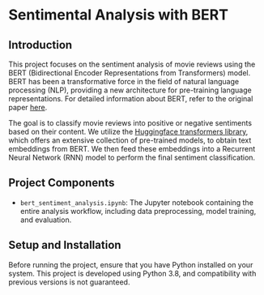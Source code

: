 # Sentimental Analysis with BERT

## Introduction
This project focuses on the sentiment analysis of movie reviews using the BERT (Bidirectional Encoder Representations from Transformers) model. BERT has been a transformative force in the field of natural language processing (NLP), providing a new architecture for pre-training language representations. For detailed information about BERT, refer to the original paper [here](https://arxiv.org/abs/1810.04805).

The goal is to classify movie reviews into positive or negative sentiments based on their content. We utilize the [Huggingface transformers library](https://github.com/huggingface/transformers), which offers an extensive collection of pre-trained models, to obtain text embeddings from BERT. We then feed these embeddings into a Recurrent Neural Network (RNN) model to perform the final sentiment classification.

## Project Components

- `bert_sentiment_analysis.ipynb`: The Jupyter notebook containing the entire analysis workflow, including data preprocessing, model training, and evaluation.


## Setup and Installation

Before running the project, ensure that you have Python installed on your system. This project is developed using Python 3.8, and compatibility with previous versions is not guaranteed.


